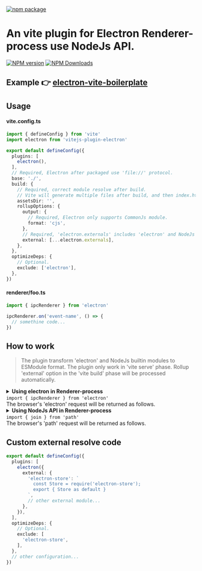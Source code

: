 [![npm package](https://nodei.co/npm/vitejs-plugin-electron.png?downloads=true&downloadRank=true&stars=true)](https://www.npmjs.com/package/vitejs-plugin-electron)

# An vite plugin for Electron Renderer-process use NodeJs API.

[![NPM version](https://img.shields.io/npm/v/vitejs-plugin-electron.svg?style=flat)](https://npmjs.org/package/vitejs-plugin-electron)
[![NPM Downloads](https://img.shields.io/npm/dm/vitejs-plugin-electron.svg?style=flat)](https://npmjs.org/package/vitejs-plugin-electron)

## Example 👉 [electron-vite-boilerplate](https://github.com/caoxiemeihao/electron-vite-boilerplate)

## Usage

#### vite.config.ts

  ```ts
  import { defineConfig } from 'vite'
  import electron from 'vitejs-plugin-electron'

  export default defineConfig({
    plugins: [
      electron(),
    ],
    // Required, Electron after packaged use 'file://' protocol.
    base: './',
    build: {
      // Required, correct module resolve after build.
      // Vite will generate multiple files after build, and then index.html with './' relative path load module, instead of the default 'assets' folder.
      assetsDir: '',
      rollupOptions: {
        output: {
          // Required, Electron only supports CommonJs module.
          format: 'cjs',
        },
        // Required, 'electron.externals' includes 'electron' and NodeJs builtin modules.
        external: [...electron.externals],
      },
    },
    optimizeDeps: {
      // Optional.
      exclude: ['electron'],
    },
  })
  ```

#### renderer/foo.ts

  ```ts
  import { ipcRenderer } from 'electron'

  ipcRenderer.on('event-name', () => {
    // somethine code...
  })
  ```

## How to work

> The plugin transform 'electron' and NodeJs builtin modules to ESModule format.
> The plugin only work in 'vite serve' phase.
> Rollup 'external' option in the 'vite build' phase will be processed automatically.

<details>
<summary>
  <strong>Using electron in Renderer-process</strong><br/><code>import { ipcRenderer } from 'electron'</code><br/>The browser's 'electron' request will be returned as follows.
</summary>

```ts
/**
 * All exports module see https://www.electronjs.org -> API -> Renderer Process Modules
 */
const {
  clipboard,
  nativeImage,
  shell,
  contextBridge,
  crashReporter,
  ipcRenderer,
  webFrame,
  desktopCapturer,
  deprecate
} = require('electron');

export {
  clipboard,
  nativeImage,
  shell,
  contextBridge,
  crashReporter,
  ipcRenderer,
  webFrame,
  desktopCapturer,
  deprecate
}

export default {
  clipboard,
  nativeImage,
  shell,
  contextBridge,
  crashReporter,
  ipcRenderer,
  webFrame,
  desktopCapturer,
  deprecate
};
```

</details>

<details>
<summary>
  <strong>Using NodeJs API in Renderer-process</strong><br/><code>import { join } from 'path'</code><br/>The browser's 'path' request will be returned as follows.
</summary>

```ts
const __builtinModule = require('path');

// These constants are generated by "Object.keys(__builtinModule)"
const resolve = __builtinModule.resolve;
const normalize = __builtinModule.normalize;
const isAbsolute = __builtinModule.isAbsolute;
const join = __builtinModule.join;
const relative = __builtinModule.relative;
const toNamespacedPath = __builtinModule.toNamespacedPath;
const dirname = __builtinModule.dirname;
const basename = __builtinModule.basename;
const extname = __builtinModule.extname;
const format = __builtinModule.format;
const parse = __builtinModule.parse;
const sep = __builtinModule.sep;
const delimiter = __builtinModule.delimiter;
const win32 = __builtinModule.win32;
const posix = __builtinModule.posix;
const _makeLong = __builtinModule._makeLong;

export {
  resolve,
  normalize,
  isAbsolute,
  join,
  relative,
  toNamespacedPath,
  dirname,
  basename,
  extname,
  format,
  parse,
  sep,
  delimiter,
  win32,
  posix,
  _makeLong,
}

export default { resolve, normalize, isAbsolute, join, relative, toNamespacedPath, dirname, basename, extname, format, parse, sep, delimiter, win32, posix, _makeLong };

```

</details>

## Custom external resolve code

  ```ts
  export default defineConfig({
    plugins: [
      electron({
        external: {
          'electron-store': `
            const Store = require('electron-store');
            export { Store as default }
          `,
          // other external module...
        },
      }),
    ],
    optimizeDeps: {
      // Optional.
      exclude: [
        'electron-store',
      ],
    },
    // other configuration...
  })
  ```

